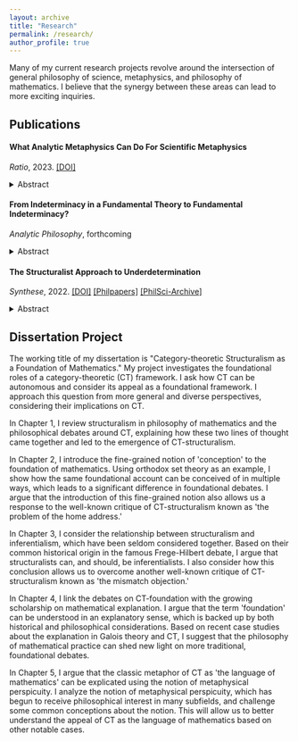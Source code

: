 ```yaml
---
layout: archive
title: "Research"
permalink: /research/
author_profile: true
---
```


Many of my current research projects revolve around the intersection of general philosophy of science, metaphysics, and philosophy of mathematics. I believe that the synergy between these areas can lead to more exciting inquiries. 

## Publications

#### What Analytic Metaphysics Can Do For Scientific Metaphysics
_Ratio_, 2023. [[DOI]](https://doi.org/10.1111/rati.12379)
<details>
<summary>Abstract</summary>
  
> The apparent chasm between two camps in metaphysics, analytic metaphysics and scientific metaphysics, is well recognized. I argue that the relationship between them is not necessarily a rivalry; a division of labour that resembles the relationship between pure mathematics and science is possible. As a case study, I look into the metaphysical underdetermination argument for ontic structural realism, a well-known position in scientific metaphysics, together with an argument for the position in analytic metaphysics known as ontological nihilism. I argue that we can ascribe the same schema to both arguments, which indicates that analytic metaphysics can offer an abstract model that scientific metaphysics may find useful. 

</details>
  

#### From Indeterminacy in a Fundamental Theory to Fundamental Indeterminacy?
_Analytic Philosophy_, forthcoming
<details>
<summary>Abstract</summary>
  
> In this paper, I examine a case for fundamental indeterminacy (FI) by Elizabeth Barnes and offer my counterarguments. Barnes’ account of FI includes both the characterization of FI and why we need to accept it. I argue that her reasons for accepting FI can be challenged even when we accept her characterization of FI. Her main claim is that finding a fundamental proposition that our fundamental theory is indeterminate about (FPF) gives us a reason to accept FI in metaphysics. I challenge her claim by pointing out more plausible options to address FPFs. An FPF may either indicate that the theory is non-fundamental or lead us to accept the anti-realist view; there is no room for FI in either option. One may insist on accepting FI, but I argue that it is not theoretically rewarding enough. Hence, Barnes’ case for FI can be contested.

</details>

#### The Structuralist Approach to Underdetermination
_Synthese_, 2022. [[DOI]](https://doi.org/10.1007/s11229-022-03495-3) [[Philpapers]](https://philpapers.org/rec/LEETSA-12) [[PhilSci-Archive]](http://philsci-archive.pitt.edu/20367/)
<details>
<summary>Abstract</summary>

 > This paper provides an exposition of the structuralist approach to underdetermination, which aims to resolve the underdetermination of theories by identifying their common theoretical structure. Applications of the structuralist approach can be found in many areas of philosophy. I present a schema of the structuralist approach, which conceptually unifies such applications in different subject matters. It is argued that two classic arguments in the literature, Paul Benacerraf’s argument on natural numbers and W. V. O. Quine’s argument for the indeterminacy of translation, can be analyzed as instances of the structuralist schema. These two applications illustrate different kinds of conclusions that can be drawn through the structuralist approach; Benacerraf’s argument shows that we can derive an ontological conclusion about the given subject matter, while Quine’s structuralist approach leads to a semantic conclusion about how to determine linguistic meanings given radical translation. Then, as a case study, I review a recent debate in metaphysics between Shamik Dasgupta, Jason Turner, and Catharine Diehl to consider the extent to which different instances of the structuralist schema are conceptually unified. Both sides of the debate can be interpreted as utilizing the structuralist approach; one side uses the structuralist approach for an ontological conclusion, while the other side relies on a semantic conclusion. I argue that this has a strong dialectical consequence, which sheds light on the conceptual unity of the structuralist approach. 

</details>
  
## Dissertation Project

The working title of my dissertation is "Category-theoretic Structuralism as a Foundation of Mathematics." My project investigates the foundational roles of a category-theoretic (CT) framework. I ask how CT can be autonomous and consider its appeal as a foundational framework. I approach this question from more general and diverse perspectives, considering their implications on CT.

In Chapter 1, I review structuralism in philosophy of mathematics and the philosophical debates around CT, explaining how these two lines of thought came together and led to the emergence of CT-structuralism.

In Chapter 2, I introduce the fine-grained notion of 'conception' to the foundation of mathematics. Using orthodox set theory as an example, I show how the same foundational account can be conceived of in multiple ways, which leads to a significant difference in foundational debates. I argue that the introduction of this fine-grained notion also allows us a response to the well-known critique of CT-structuralism known as 'the problem of the home address.'

In Chapter 3, I consider the relationship between structuralism and inferentialism, which have been seldom considered together. Based on their common historical origin in the famous Frege-Hilbert debate, I argue that structuralists can, and should, be inferentialists. I also consider how this conclusion allows us to overcome another well-known critique of CT-structuralism known as 'the mismatch objection.' 

In Chapter 4, I link the debates on CT-foundation with the growing scholarship on mathematical explanation. I argue that the term 'foundation' can be understood in an explanatory sense, which is backed up by both historical and philosophical considerations. Based on recent case studies about the explanation in Galois theory and CT, I suggest that the philosophy of mathematical practice can shed new light on more traditional, foundational debates.

In Chapter 5, I argue that the classic metaphor of CT as 'the language of mathematics' can be explicated using the notion of metaphysical perspicuity. I analyze the notion of metaphysical perspicuity, which has begun to receive philosophical interest in many subfields, and challenge some common conceptions about the notion. This will allow us to better understand the appeal of CT as the language of mathematics based on other notable cases.


<!--
{% if author.googlescholar %}
  You can also find my articles on <u><a href="{{author.googlescholar}}">my Google Scholar profile</a>.</u>
{% endif %}

{% include base_path %}

{% for post in site.publications reversed %}
  {% include archive-single.html %}
{% endfor %}

> <sub> The apparent chasm between two camps in metaphysics, analytic metaphysics and scientific metaphysics, is well recognized. I argue that the relationship between them is not necessarily a rivalry; a division of labour that resembles the relationship between pure mathematics and science is possible. As a case study, I look into the metaphysical underdetermination argument for ontic structural realism, a well-known position in scientific metaphysics, together with an argument for the position in analytic metaphysics known as ontological nihilism. I argue that we can ascribe the same schema to both arguments, which indicates that analytic metaphysics can offer an abstract model that scientific metaphysics may find useful. </sub>

-->
